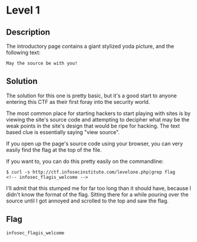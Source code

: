 # Level 1

## Description

The introductory page contains a giant stylized yoda picture, and the following text:

```
May the source be with you!
```

## Solution

The solution for this one is pretty basic, but it's a good start to anyone entering this CTF as their first foray into the security world.

The most common place for starting hackers to start playing with sites is by viewing the site's source code and attempting to decipher what may be the weak points in the site's design that would be ripe for hacking.  The text based clue is essentially saying "view source".

If you open up the page's source code using your browser, you can very easily find the flag at the top of the file.

If you want to, you can do this pretty easily on the commandline:

```shell
$ curl -s http://ctf.infosecinstitute.com/levelone.php|grep flag
<!-- infosec_flagis_welcome -->
```

I'll admit that this stumped me for far too long than it should have, because I didn't know the format of the flag.  Sitting there for a while pouring over the source until I got annoyed and scrolled to the top and saw the flag.

## Flag

`infosec_flagis_welcome`
